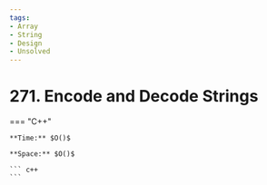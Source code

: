 ```yaml
---
tags:
- Array
- String
- Design
- Unsolved
---
```



# 271. Encode and Decode Strings

=== "C++"

    **Time:** $O()$

    **Space:** $O()$

    ``` c++
    ```